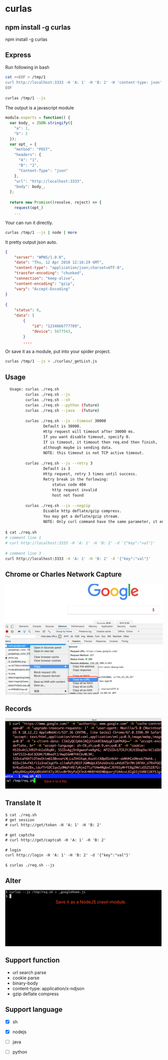 # curlas

## npm install -g curlas

npm install -g curlas

## Express

Run following in bash

```bash
cat <<EOF > /tmp/1
curl http://localhost:3333 -H 'A: 1' -H 'B: 2' -H 'content-type: json' -d '{"a":1,"b":2}'
EOF

curlas /tmp/1 --js
```

The output is a javascript module

```js
module.exports = function() {
  var body_ = JSON.stringify({
    "a": 1,
    "b": 2
  });
  var opt_ = {
    "method": "POST",
    "headers": {
      "A": "1",
      "B": "2",
      "Content-Type": "json"
    },
    "url": "http://localhost:3333",
    "body": body_,
  };

  return new Promise((resolve, reject) => {
    request(opt_)
    ...
```

Your can run it directly.

```bash
curlas /tmp/1 --js | node | more
```

It pretty output json auto.

```json
{
    "server": "WPWS/1.0.0",
    "date": "Thu, 12 Apr 2018 12:16:29 GMT",
    "content-type": "application/json;charset=UTF-8",
    "transfer-encoding": "chunked",
    "connection": "keep-alive",
    "content-encoding": "gzip",
    "vary": "Accept-Encoding"
}

{
    "status": 0,
    "data": [
        {
            "id": "1234666777789",
            "device": 5677543,
        }
        ....
```

Or save it as a module, put into your spider project.

```bash
curlas /tmp/1 --js > ./curlas/_getList.js
```

## Usage

```sh
  Usage: curlas ./req.sh
         curlas ./req.sh --js
         curlas ./req.sh --sh
         curlas ./req.sh --python (future)
         curlas ./req.sh --java   (future)
         
         curlas ./req.sh --js --timeout 30000
                 Default is 30000.
                 Http request will timeout after 30000 ms.
                 If you want disable timeout, specify 0.
                 If is timeout, it timeout then req.end then finish, 
                 although maybe is sending data.
                 NOTE: this timeout is not TCP active timeout.

         curlas ./req.sh --js --retry 3
                 Default is 3
                 Http request, retry 3 times until success.
                 Retry break in the forlowing:
                     status code 404
                     http request invalid
                     host not found

         curlas ./req.sh --js --nogzip
                 Disable http deflate/gzip compress.
                 You may get a deflate/gzip stream.
                 NOTE: Only curl command have the same parameter, it enabled. 
        
$ cat ./req.sh
# comment line 1
# curl http://localhost:3333 -H 'A: 1' -H 'B: 2' -d '{"key":"val"}'

# comment line 3
curl http://localhost:3333 -H 'A: 1' -H 'B: 2' -d '{"key":"val"}'
```


## Chrome or Charles Network Capture
![](_img/1.png)

## Records
![](_img/2.png)

## Translate It
```
$ cat ./req.sh
# get session
# curl http://get/token -H 'A: 1' -H 'B: 2'

# get captcha
# curl http://get/captcah -H 'A: 1' -H 'B: 2'

# login
curl http://login -H 'A: 1' -H 'B: 2' -d '{"key":"val"}'

$ curlas ./req.sh --js
```

## Alter
![](_img/4.png)

## Support function

- url search parse
- cookie parse
- binary-body
- content-type: application/x-ndjson
- gzip deflate compress

## Support language

- [x] sh
- [x] nodejs
- [ ] java
- [ ] python




